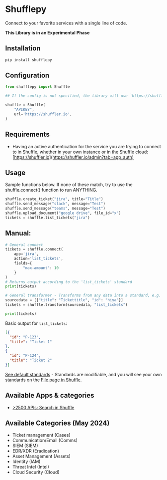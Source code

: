 # Shufflepy
Connect to your favorite services with a single line of code. 

**This Library is in an Experimental Phase**

## Installation
```bash
pip install shufflepy
```

## Configuration
```python
from shufflepy import Shuffle

## If the config is not specified, the library will use `https://shuffler.io` as the default URL. You must specify an apikey. 

shuffle = Shuffle(
	"APIKEY",
	url='https://shuffler.io',
)
```

## Requirements
- Having an active authentication for the service you are trying to connect to in Shuffle, whether in your own instance or in the Shuffle cloud: [https://shuffler.io](https://shuffler.io/admin?tab=app_auth)

## Usage
Sample functions below. If none of these match, try to use the shuffle.connect() function to run ANYTHING.
```python
shuffle.create_ticket("jira", title="Title")
shuffle.send_message("slack", message="Test")
shuffle.send_message("teams", message="Test")
shuffle.upload_document("google drive", file_id="x")
tickets = shuffle.list_tickets("jira")
```

## Manual:
```python
# General connect
tickets = shuffle.connect(
	app='jira', 
	action='list_tickets',
	fields={
		"max-amount": 10
	}
)
# Returns output according to the 'list_tickets' standard
print(tickets)

# General transformer - Transforms from any data into a standard, e.g. "list_tickets"
sourcedata = [{"title": "Tickettitle", "id": "hiya"}]
tickets = shuffle.transform(sourcedata, "list_tickets")

print(tickets)
```

Basic output for `list_tickets`: 
```json
[{
  "id": "P-123",
  "title": "Ticket 1"
},
{
  "id": "P-124",
  "title": "Ticket 2"
}]
```

[See default standards](https://github.com/Shuffle/standards/blob/main/translation_standards) - Standards are modifiable, and you will see your own standards on the [File page in Shuffle](https://shuffler.io/admin?tab=files).

## Available Apps & categories
- [>2500 APIs: Search in Shuffle](https://shuffler.io/search?tab=apps)

## Available Categories (May 2024)
- Ticket management 	(Cases)
- Communication/Email	(Comms)
- SIEM 					(SIEM)	
- EDR/XDR 				(Eradication)
- Asset Management  	(Assets)
- Identity				(IAM) 
- Threat Intel			(Intel)
- Cloud Security		(Cloud)

